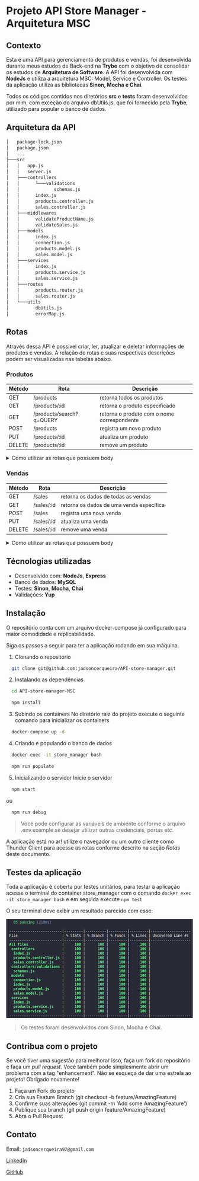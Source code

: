 # Projeto API Store Manager - Arquitetura MSC

## Contexto
Esta é uma API para gerenciamento de produtos e vendas, foi desenvolvida durante meus estudos de Back-end na __Trybe__ com o objetivo de consolidar os estudos de __Arquitetura de Software__. A API foi desenvolvida com __NodeJs__ e utiliza a arquitetura MSC: Model, Service e Controller. Os testes da aplicação utiliza as bibliotecas __Sinon, Mocha e Chai__.

Todos os códigos contidos nos diretórios __src__ e __tests__ foram desenvolvidos por mim, com exceção do arquivo dbUtils.js, que foi fornecido pela __Trybe__, utilizado para popular o banco de dados.

## Arquitetura da API
```
│   package-lock.json
│   package.json
│   ...
├───src
│   │   app.js
│   │   server.js
│   ├───controllers
│   │      └───validations
│   │             schemas.js
│   │      index.js
│   │      products.controller.js
│   │      sales.controller.js
│   ├───middlewares
│   │      validateProductName.js
│   │      validateSales.js
│   ├───models
│   │      index.js
│   │      connection.js
│   │      products.model.js
│   │      sales.model.js
│   ├───services
│   │      index.js
│   │      products.service.js
│   │      sales.service.js
│   ├───routes
│   │      products.router.js
│   │      sales.router.js
│   └───utils
│          dbUtils.js
│          errorMap.js
```

## Rotas

Através dessa API é possível criar, ler, atualizar e deletar informações de produtos e vendas. A relação de rotas e suas respectivas descrições podem ser visualizadas nas tabelas abaixo.

### Produtos
|Método|Rota|Descrição|
|-|-|-|
|GET|/products|retorna todos os produtos|
|GET|/products/:id|retorna o produto especificado|
|GET|/products/search?q=QUERY|retorna o produto com o nome correspondente|
|POST|/products|registra um novo produto|
|PUT|/products/:id|atualiza um produto|
|DELETE|/products/:id|remove um produto|

<details>
<summary>Como utilizar as rotas que possuem body</summary>

1. Registro de novo produto

  - O corpo da requisição deverá seguir o formato abaixo:
  
  ```js
  {
    "name": "Produto x"
  }
  ```

2. Atualização de produto
  - O corpo da requisição deverá seguir o formato abaixo:
  
  ```js
  {
    "name": "Novo nome"
  }
  ``` 
</details>

### Vendas
|Método|Rota|Descrição|
|-|-|-|
|GET|/sales|retorna os dados de todas as vendas|
|GET|/sales/:id|retorna os dados de uma venda específica|
|POST|/sales|registra uma nova venda|
|PUT|/sales/:id|atualiza uma venda|
|DELETE|/sales/:id|remove uma venda|

<details>
<summary>Como utilizar as rotas que possuem body</summary>

1. Registro de novas vendas

  - O corpo da requisição deverá seguir o formato abaixo:
  
  ```js
  [
    {
      "productId": 1,
      "quantity": 1
    },
    {
      "productId": 2,
      "quantity": 5
    }
  ]
  ```

1. Atualização de vendas
  - O endpoint deve ser acessível através do caminho (/sales/:id);
  - O corpo da requisição deverá seguir o formato abaixo:
  
  ```js
  [
    {
      "productId": 1,
      "quantity": 10
    },
    {
      "productId": 2,
      "quantity": 50
    }
  ]
  ```

2. Atualização de produto
  - O corpo da requisição deverá seguir o formato abaixo:
  
  ```js
  {
    "name": "Novo nome"
  }
  ``` 
</details>

## Técnologias utilizadas
- Desenvolvido com: __NodeJs__, __Express__
- Banco de dados: __MySQL__
- Testes: __Sinon__, __Mocha__, __Chai__
- Validações: __Yup__

## Instalação

O repositório conta com um arquivo docker-compose já configurado para maior comodidade e replicabilidade.

Siga os passos a seguir para ter a aplicação rodando em sua máquina.

1. Clonando o repositório
  ```sh
    git clone git@github.com:jadsoncerqueira/API-store-manager.git
  ```
2. Instalando as dependências
  ```sh
    cd API-store-manager-MSC
  ```
  ```sh
    npm install
  ```
3. Subindo os containers
No diretório raiz do projeto execute o seguinte comando para inicializar os containers
  ```sh
    docker-compose up -d
  ```
4. Criando e populando o banco de dados
  ```sh
    docker exec -it store_manager bash
  ```
  ```sh
    npm run populate
  ```
5. Inicializando o servidor
  Inicie o servidor
  ``` sh
    npm start
  ```
  ou
  ``` sh
    npm run debug
  ```
> Você pode configurar as variáveis de ambiente conforme o arquivo .env.exemple se desejar utilizar outras credenciais, portas etc.

A aplicação está no ar! utilize o navegador ou um outro cliente como Thunder Client para acesse as rotas conforme descrito na seção _Rotas_ deste documento.

## Testes da aplicação

Toda a aplicação é coberta por testes unitários, para testar a aplicação acesse o terminal do container store_manager com o comando `docker exec -it store_manager bash` e em seguida execute `npm test`

O seu terminal deve exibir um resultado parecido com esse:

![Cobertura de testes](./images/tests-coverage.png)

> Os testes foram desenvolvidos com Sinon, Mocha e Chai.

## Contribua com o projeto
Se você tiver uma sugestão para melhorar isso, faça um fork do repositório e faça um _pull request_. Você também pode simplesmente abrir um problema com a tag "enhancement". Não se esqueça de dar uma estrela ao projeto! Obrigado novamente!

1. Faça um Fork do projeto
2. Cria sua Feature Branch (git checkout -b feature/AmazingFeature)
3. Confirme suas alterações (git commit -m 'Add some AmazingFeature')
4. Publique sua branch (git push origin feature/AmazingFeature)
5. Abra o Pull Request

## Contato

Email: `jadsoncerqueira97@gmail.com`

[LinkedIn](https://www.linkedin.com/in/jadsoncerqueira/)

[GitHub](https://github.com/jadsoncerqueira/)
